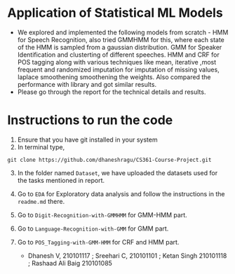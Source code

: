 # Application of Statistical ML Models
- We explored and implemented  the following models from scratch - HMM for Speech Recognition, also tried GMMHMM for this, where each state of the HMM is sampled from a gaussian distribution. GMM for Speaker Identification and clusterting of different speeches. HMM and CRF for POS tagging along with various techniques like mean, iterative ,most frequent and  randomized imputation for imputation of missing values, laplace smoothening smoothening the weights. Also compared the performance with library and got similar results.
- Please go through the report for the technical details and results.

# Instructions to run the code
1. Ensure that you have git installed in your system
2. In terminal type,
  ```
  git clone https://github.com/dhaneshragu/CS361-Course-Project.git
  ```
3. In the folder named `Dataset`, we have uploaded the datasets used for the tasks mentioned in report.
4. Go to `EDA` for Exploratory data analysis and follow the instructions in the `readme.md` there.
5. Go to `Digit-Recognition-with-GMMHMM` for GMM-HMM part.
6. Go to `Language-Recognition-with-GMM` for GMM part.
7. Go to `POS_Tagging-with-GMM-HMM` for CRF and HMM part.

   - Dhanesh V, 210101117 ; Sreehari C, 210101101 ; Ketan Singh 210101118 ; Rashaad Ali Baig 210101085
